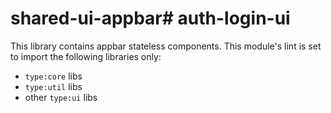 # shared-ui-appbar# auth-login-ui

This library contains appbar stateless components.
This module's lint is set to import the following libraries only:

- `type:core` libs
- `type:util` libs
- other `type:ui` libs
